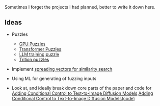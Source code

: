 Sometimes I forget the projects I had planned, better to write it down here.

## Ideas
- Puzzles
  - [GPU Puzzles](https://github.com/srush/GPU-Puzzles)
  - [Transformer Puzzles](https://github.com/srush/Transformer-Puzzles)
  - [LLM training puzzle](https://github.com/srush/LLM-Training-Puzzles)
  - [Trition puzzles](https://github.com/srush/Triton-Puzzles)

- Implement [spreading vectors for similarity search](./notes/search.md)

- Using ML for generating of fuzzing inputs

- Look at, and ideally break down core parts of the paper and code for [Adding Conditional Control to Text-to-Image Diffusion Models](https://arxiv.org/abs/2302.05543) [Adding Conditional Control to Text-to-Image Diffusion Models(code)](https://github.com/lllyasviel/ControlNet)

